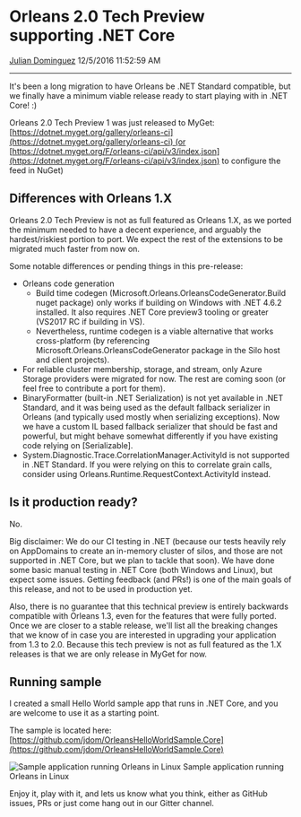 Orleans 2.0 Tech Preview supporting .NET Core
=============================================

[Julian Dominguez](https://github.com/jdom) 12/5/2016 11:52:59 AM

* * * * *

It's been a long migration to have Orleans be .NET Standard compatible, but we finally have a minimum viable release ready to start playing with in .NET Core! :)

Orleans 2.0 Tech Preview 1 was just released to MyGet: [https://dotnet.myget.org/gallery/orleans-ci](https://dotnet.myget.org/gallery/orleans-ci) (or [https://dotnet.myget.org/F/orleans-ci/api/v3/index.json](https://dotnet.myget.org/F/orleans-ci/api/v3/index.json) to configure the feed in NuGet)

Differences with Orleans 1.X
----------------------------

Orleans 2.0 Tech Preview is not as full featured as Orleans 1.X, as we ported the minimum needed to have a decent experience, and arguably the hardest/riskiest portion to port. We expect the rest of the extensions to be migrated much faster from now on.

Some notable differences or pending things in this pre-release:

- Orleans code generation
  - Build time codegen (Microsoft.Orleans.OrleansCodeGenerator.Build nuget package) only works if building on Windows with .NET 4.6.2 installed. It also requires .NET Core preview3 tooling or greater (VS2017 RC if building in VS).
  - Nevertheless, runtime codegen is a viable alternative that works cross-platform (by referencing Microsoft.Orleans.OrleansCodeGenerator package in the Silo host and client projects).
- For reliable cluster membership, storage, and stream, only Azure Storage providers were migrated for now. The rest are coming soon (or feel free to contribute a port for them).
- BinaryFormatter (built-in .NET Serialization) is not yet available in .NET Standard, and it was being used as the default fallback serializer in Orleans (and typically used mostly when serializing exceptions). Now we have a custom IL based fallback serializer that should be fast and powerful, but might behave somewhat differently if you have existing code relying on [Serializable].
- System.Diagnostic.Trace.CorrelationManager.ActivityId is not supported in .NET Standard. If you were relying on this to correlate grain calls, consider using Orleans.Runtime.RequestContext.ActivityId instead.

Is it production ready?
-----------------------

No.

Big disclaimer: We do our CI testing in .NET (because our tests heavily rely on AppDomains to create an in-memory cluster of silos, and those are not supported in .NET Core, but we plan to tackle that soon). We have done some basic manual testing in .NET Core (both Windows and Linux), but expect some issues. Getting feedback (and PRs!) is one of the main goals of this release, and not to be used in production yet.

Also, there is no guarantee that this technical preview is entirely backwards compatible with Orleans 1.3, even for the features that were fully ported. Once we are closer to a stable release, we'll list all the breaking changes that we know of in case you are interested in upgrading your application from 1.3 to 2.0. Because this tech preview is not as full featured as the 1.X releases is that we are only release in MyGet for now.

Running sample
--------------

I created a small Hello World sample app that runs in .NET Core, and you are welcome to use it as a starting point.

The sample is located here: [https://github.com/jdom/OrleansHelloWorldSample.Core](https://github.com/jdom/OrleansHelloWorldSample.Core)

![Sample application running Orleans in Linux](media/2016/12/linux-orleans-small-1024x576.png) Sample application running Orleans in Linux

Enjoy it, play with it, and lets us know what you think, either as GitHub issues, PRs or just come hang out in our Gitter channel.
